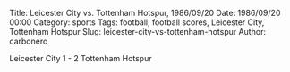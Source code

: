 Title: Leicester City vs. Tottenham Hotspur, 1986/09/20
Date: 1986/09/20 00:00
Category: sports
Tags: football, football scores, Leicester City, Tottenham Hotspur
Slug: leicester-city-vs-tottenham-hotspur
Author: carbonero


Leicester City 1 - 2 Tottenham Hotspur

